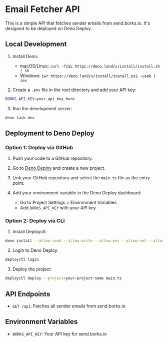 # Email Fetcher API

This is a simple API that fetches sender emails from send.borks.io. It's designed to be deployed on Deno Deploy.

## Local Development

1. Install Deno:
   - macOS/Linux: `curl -fsSL https://deno.land/x/install/install.sh | sh`
   - Windows: `iwr https://deno.land/x/install/install.ps1 -useb | iex`

2. Create a `.env` file in the root directory and add your API key:
```bash
BORKS_API_KEY=your_api_key_here
```

3. Run the development server:
```bash
deno task dev
```

## Deployment to Deno Deploy

### Option 1: Deploy via GitHub

1. Push your code to a GitHub repository.

2. Go to [Deno Deploy](https://dash.deno.com/) and create a new project.

3. Link your GitHub repository and select the `main.ts` file as the entry point.

4. Add your environment variable in the Deno Deploy dashboard:
   - Go to Project Settings > Environment Variables
   - Add `BORKS_API_KEY` with your API key

### Option 2: Deploy via CLI

1. Install Deployctl:
```bash
deno install --allow-read --allow-write --allow-env --allow-net --allow-run --no-check -r -f https://deno.land/x/deploy/deployctl.ts
```

2. Login to Deno Deploy:
```bash
deployctl login
```

3. Deploy the project:
```bash
deployctl deploy --project=your-project-name main.ts
```

## API Endpoints

- `GET /api`: Fetches all sender emails from send.borks.io

## Environment Variables

- `BORKS_API_KEY`: Your API key for send.borks.io 